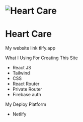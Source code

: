 # <img className="block lg:hidden h-8 w-auto" src="https://heart-care.netlify.app/static/media/hc-logo.9a04d506.png" alt="Heart Care"/>

<h1>Heart Care</h1>

My website link tlify.app

What I Using For Creating This Site

- React JS
- Tailwind
- CSS
- React Router
- Private Router
- Firebase auth

My Deploy Platform

- Netlify

